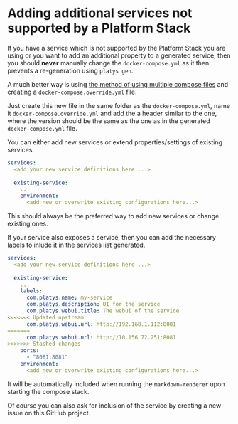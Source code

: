# Adding additional services not supported by a Platform Stack

If you have a service which is not supported by the Platform Stack you are using or you want to add an additional property to a generated service, then you should **never** manually change the `docker-compose.yml` as it then prevents a re-generation using `platys gen`. 

A much better way is using [the method of using multiple compose files](https://docs.docker.com/compose/extends/#multiple-compose-files) and creating a `docker-compose.override.yml` file.

Just create this new file in the same folder as the `docker-compose.yml`, name it `docker-compose.override.yml` and add the a header similar to the one, where the version should be the same as the one as in the generated `docker-compose.yml` file.

You can either add new services or extend properties/settings of existing services.

```yaml
services:
  <add your new service definitions here ...>
  
  existing-service:
    ...
    environment:
      <add new or overwrite existing configurations here...>
```

This should always be the preferred way to add new services or change existing ones. 

If your service also exposes a service, then you can add the necessary labels to inlude it in the services list generated. 

```yaml
services:
  <add your new service definitions here ...>
  
  existing-service:
    ...
    labels:
      com.platys.name: my-service
      com.platys.description: UI for the service
      com.platys.webui.title: The webui of the service
<<<<<<< Updated upstream
      com.platys.webui.url: http://192.168.1.112:8081        
=======
      com.platys.webui.url: http://10.156.72.251:8081        
>>>>>>> Stashed changes
    ports:
      - "8081:8081"
    environment:
      <add new or overwrite existing configurations here...>
```

It will be automatically included when running the `markdown-renderer` upon starting the compose stack.

Of course you can also ask for inclusion of the service by creating a new issue on this GitHub project. 
   
